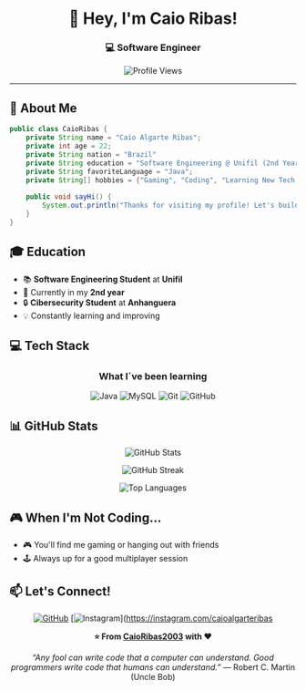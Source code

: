 <div align="center">

# 👋 Hey, I'm Caio Ribas!

### 💻 Software Engineer 

![Profile Views](https://komarev.com/ghpvc/?username=CaioRibas2003&color=blueviolet&style=flat-square)

</div>

---

## 🚀 About Me

```java
public class CaioRibas {
    private String name = "Caio Algarte Ribas";
    private int age = 22;
    private String nation = "Brazil"
    private String education = "Software Engineering @ Unifil (2nd Year)";
    private String favoriteLanguage = "Java";
    private String[] hobbies = {"Gaming", "Coding", "Learning New Tech, soccer"};
    
    public void sayHi() {
        System.out.println("Thanks for visiting my profile! Let's build something amazing! 🚀");
    }
}
```

## 🎓 Education

- 📚 **Software Engineering Student** at **Unifil**
- 🎯 Currently in my **2nd year**
- 🔒 **Cibersecurity Student** at **Anhanguera**
- 💡 Constantly learning and improving

## 💻 Tech Stack

<div align="center">

### What I´ve been learning
![Java](https://img.shields.io/badge/Java-%23ED8B00.svg?style=for-the-badge&logo=openjdk&logoColor=white)
![MySQL](https://img.shields.io/badge/MySQL-%2300f.svg?style=for-the-badge&logo=mysql&logoColor=white)
![Git](https://img.shields.io/badge/Git-%23F05033.svg?style=for-the-badge&logo=git&logoColor=white)
![GitHub](https://img.shields.io/badge/GitHub-%23121011.svg?style=for-the-badge&logo=github&logoColor=white)

</div>

## 📊 GitHub Stats

<div align="center">
  
![GitHub Stats](https://github-readme-stats.vercel.app/api?username=CaioRibas2003&show_icons=true&theme=radical&hide_border=true&bg_color=0D1117&title_color=F85D7F&icon_color=F8D866)

![GitHub Streak](https://github-readme-streak-stats.herokuapp.com/?user=CaioRibas2003&theme=radical&hide_border=true&background=0D1117&stroke=F85D7F&ring=F8D866&fire=F85D7F&currStreakLabel=F85D7F)

![Top Languages](https://github-readme-stats.vercel.app/api/top-langs/?username=CaioRibas2003&layout=compact&theme=radical&hide_border=true&bg_color=0D1117&title_color=F85D7F&icon_color=F8D866)

</div>

## 🎮 When I'm Not Coding...

- 🎮 You'll find me gaming or hanging out with friends
- 🕹️ Always up for a good multiplayer session


## 📫 Let's Connect!

<div align="center">

[![GitHub](https://img.shields.io/badge/GitHub-CaioRibas2003-181717?style=for-the-badge&logo=github)](https://github.com/CaioRibas2003)
[![Instagram](https://img.shields.io/badge/Instagram-@caioalgarteribas-E4405F?style=for-the-badge&logo=instagram&logoColor=white)](https://instagram.com/caioalgarteribas


</div>

<div align="center">
  
**⭐️ From [CaioRibas2003](https://github.com/CaioRibas2003) with ❤️**

*“Any fool can write code that a computer can understand. Good programmers write code that humans can understand.”*
— Robert C. Martin (Uncle Bob)

</div>
